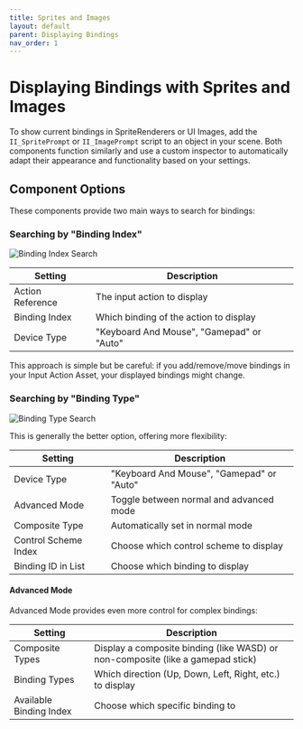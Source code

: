 ```yaml
---
title: Sprites and Images
layout: default
parent: Displaying Bindings
nav_order: 1
---
```


# Displaying Bindings with Sprites and Images

To show current bindings in SpriteRenderers or UI Images, add the `II_SpritePrompt` or `II_ImagePrompt` script to an object in your scene. Both components function similarly and use a custom inspector to automatically adapt their appearance and functionality based on your settings.

## Component Options

These components provide two main ways to search for bindings:

### Searching by "Binding Index"

![Binding Index Search](/input-icons-documentation/assets/images/binding-index-search.png)

| Setting | Description |
|---------|-------------|
| Action Reference | The input action to display |
| Binding Index | Which binding of the action to display |
| Device Type | "Keyboard And Mouse", "Gamepad" or "Auto" |

This approach is simple but be careful: if you add/remove/move bindings in your Input Action Asset, your displayed bindings might change.

### Searching by "Binding Type"

![Binding Type Search](/input-icons-documentation/assets/images/binding-type-search.png)

This is generally the better option, offering more flexibility:

| Setting | Description |
|---------|-------------|
| Device Type | "Keyboard And Mouse", "Gamepad" or "Auto" |
| Advanced Mode | Toggle between normal and advanced mode |
| Composite Type | Automatically set in normal mode |
| Control Scheme Index | Choose which control scheme to display |
| Binding ID in List | Choose which binding to display |

#### Advanced Mode

Advanced Mode provides even more control for complex bindings:

| Setting | Description |
|---------|-------------|
| Composite Types | Display a composite binding (like WASD) or non-composite (like a gamepad stick) |
| Binding Types | Which direction (Up, Down, Left, Right, etc.) to display |
| Available Binding Index | Choose which specific binding to
